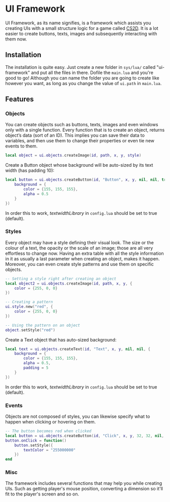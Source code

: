 # UI Framework
UI Framework, as its name signifies, is a framework which assists you creating UIs with a small structure logic for a game called [CS2D](http://www.cs2d.com/). It is a lot easier to create buttons, texts, images and subsequently interacting with them now.

## Installation
The installation is quite easy. Just create a new folder in `sys/lua/` called "ui-framework" and put all the files in there. Dofile the `main.lua` and you're good to go! Although you can name the folder you are going to create like however you want, as long as you change the value of `ui.path` in `main.lua`.

## Features

### Objects
You can create objects such as buttons, texts, images and even windows only with a single function. Every function that is to create an object, returns object’s data (sort of an ID). This implies you can save their data to variables, and then use them to change their properties or even tie new events to them.
```Lua
local object = ui.objects.createImage(id, path, x, y, style)
```

Create a Button object whose background will be auto-sized by its text width (has padding 10):
```Lua
local button = ui.objects.createButton(id, "Button", x, y, nil, nil, true, 10, {
    background = {
        color = {155, 155, 155},
        alpha = 0.5
    }
})
```
In order this to work, *textwidthLibrary* in `config.lua` should be set to true (default). 

### Styles
Every object may have a style defining their visual look. The size or the colour of a text, the opacity or the scale of an image; those are all very effortless to change now. Having an extra table with all the style information in it as usually a last parameter when creating an object, makes it happen. Moreover, you can even create style patterns and use them on specific objects. 
```Lua
-- Setting a style right after creating an object
local object2 = ui.objects.createImage(id, path, x, y, {
    color = {255, 0, 0}
})

-- Creating a pattern
ui.style.new("red", {
    color = {255, 0, 0}
})

-- Using the pattern on an object
object.setStyle("red")
 ```

Create a Text object that has auto-sized background:
```Lua
local text = ui.objects.createText(id, "Text", x, y, nil, nil, {
    background = {
        color = {155, 155, 155},
        alpha = 0.5,
        padding = 5
    }
})
```
In order this to work, *textwidthLibrary* in `config.lua` should be set to true (default). 

### Events
Objects are not composed of styles, you can likewise specify what to happen when clicking or hovering on them.
```Lua
-- The button becomes red when clicked
local button = ui.objects.createButton(id, "Click", x, y, 32, 32, nil, nil, style)
button.onClick = function()
    button.setStyle({
        textColor = "255000000"
    })
end
 ```
### Misc
The framework includes several functions that may help you while creating UIs. Such as getting player's mouse position, converting a dimension so it'll fit to the player's screen and so on.
